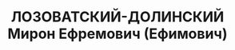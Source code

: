 ---
title: ЛОЗОВАТСКИЙ-ДОЛИНСКИЙ Мирон Ефремович (Ефимович)
description: "1897 р., м. Миколаїв, єврей, з робітників, чл. ВКП(б), освіта н/середня,\
  \ комісар батальйону 134 механізованої бригади. \n  27.10.1937 р.звинувачений у\
  \ належності до к/рев. організації, розстріляний 28.11.1937 р. \n  Реабілітований\
  \ 25.11.1958 р."
---